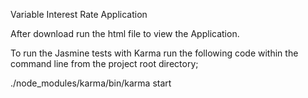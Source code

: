 Variable Interest Rate Application


After download run the html file to view the Application.


To run the Jasmine tests with Karma run the following code within the command line from the project root directory;

./node_modules/karma/bin/karma start






